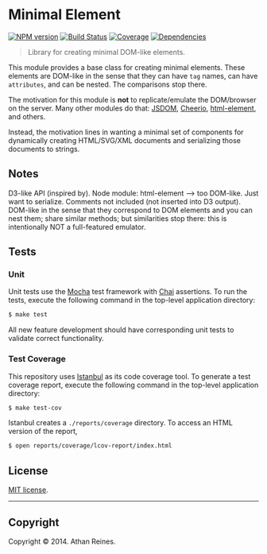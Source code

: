 Minimal Element
===============
[![NPM version][npm-image]][npm-url] [![Build Status][travis-image]][travis-url] [![Coverage][coveralls-image]][coveralls-url] [![Dependencies][dependencies-image]][dependencies-url]

> Library for creating minimal DOM-like elements.

This module provides a base class for creating minimal elements. These elements are DOM-like in the sense that they can have `tag` names, can have `attributes`, and can be nested. The comparisons stop there.

The motivation for this module is __not__ to replicate/emulate the DOM/browser on the server. Many other modules do that: [JSDOM](https://github.com/tmpvar/jsdom), [Cheerio](https://github.com/cheeriojs/cheerio), [html-element](https://github.com/1N50MN14/html-element), and others.

Instead, the motivation lines in wanting a minimal set of components for dynamically creating HTML/SVG/XML documents and serializing those documents to strings. 

## Notes

D3-like API (inspired by). Node module: html-element --> too DOM-like. Just want to serialize.  Comments not included (not inserted into D3 output). DOM-like in the sense that they correspond to DOM elements and you can nest them; share similar methods; but similarities stop there: this is intentionally NOT a full-featured emulator.



## Tests

### Unit

Unit tests use the [Mocha](http://visionmedia.github.io/mocha) test framework with [Chai](http://chaijs.com) assertions. To run the tests, execute the following command in the top-level application directory:

``` bash
$ make test
```

All new feature development should have corresponding unit tests to validate correct functionality.


### Test Coverage

This repository uses [Istanbul](https://github.com/gotwarlost/istanbul) as its code coverage tool. To generate a test coverage report, execute the following command in the top-level application directory:

``` bash
$ make test-cov
```

Istanbul creates a `./reports/coverage` directory. To access an HTML version of the report,

``` bash
$ open reports/coverage/lcov-report/index.html
```


## License

[MIT license](http://opensource.org/licenses/MIT). 


---
## Copyright

Copyright &copy; 2014. Athan Reines.



[npm-image]: http://img.shields.io/npm/v/minimal-element.svg
[npm-url]: https://npmjs.org/package/minimal-element

[travis-image]: http://img.shields.io/travis/element-io/minimal-element/master.svg
[travis-url]: https://travis-ci.org/element-io/minimal-element

[coveralls-image]: https://img.shields.io/coveralls/element-io/minimal-element/master.svg
[coveralls-url]: https://coveralls.io/r/element-io/minimal-element?branch=master

[dependencies-image]: http://img.shields.io/david/element-io/minimal-element.svg
[dependencies-url]: https://david-dm.org/element-io/minimal-element

[dev-dependencies-image]: http://img.shields.io/david/dev/element-io/minimal-element.svg
[dev-dependencies-url]: https://david-dm.org/dev/element-io/minimal-element

[github-issues-image]: http://img.shields.io/github/issues/element-io/minimal-element.svg
[github-issues-url]: https://github.com/element-io/minimal-element/issues